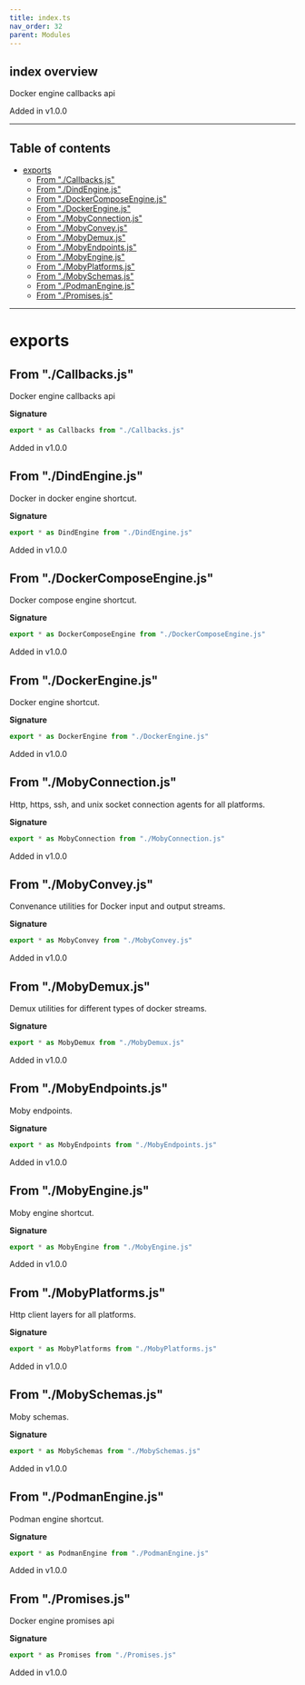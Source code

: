 ```yaml
---
title: index.ts
nav_order: 32
parent: Modules
---
```


## index overview

Docker engine callbacks api

Added in v1.0.0

---

<h2 class="text-delta">Table of contents</h2>

- [exports](#exports)
  - [From "./Callbacks.js"](#from-callbacksjs)
  - [From "./DindEngine.js"](#from-dindenginejs)
  - [From "./DockerComposeEngine.js"](#from-dockercomposeenginejs)
  - [From "./DockerEngine.js"](#from-dockerenginejs)
  - [From "./MobyConnection.js"](#from-mobyconnectionjs)
  - [From "./MobyConvey.js"](#from-mobyconveyjs)
  - [From "./MobyDemux.js"](#from-mobydemuxjs)
  - [From "./MobyEndpoints.js"](#from-mobyendpointsjs)
  - [From "./MobyEngine.js"](#from-mobyenginejs)
  - [From "./MobyPlatforms.js"](#from-mobyplatformsjs)
  - [From "./MobySchemas.js"](#from-mobyschemasjs)
  - [From "./PodmanEngine.js"](#from-podmanenginejs)
  - [From "./Promises.js"](#from-promisesjs)

---

# exports

## From "./Callbacks.js"

Docker engine callbacks api

**Signature**

```ts
export * as Callbacks from "./Callbacks.js"
```

Added in v1.0.0

## From "./DindEngine.js"

Docker in docker engine shortcut.

**Signature**

```ts
export * as DindEngine from "./DindEngine.js"
```

Added in v1.0.0

## From "./DockerComposeEngine.js"

Docker compose engine shortcut.

**Signature**

```ts
export * as DockerComposeEngine from "./DockerComposeEngine.js"
```

Added in v1.0.0

## From "./DockerEngine.js"

Docker engine shortcut.

**Signature**

```ts
export * as DockerEngine from "./DockerEngine.js"
```

Added in v1.0.0

## From "./MobyConnection.js"

Http, https, ssh, and unix socket connection agents for all platforms.

**Signature**

```ts
export * as MobyConnection from "./MobyConnection.js"
```

Added in v1.0.0

## From "./MobyConvey.js"

Convenance utilities for Docker input and output streams.

**Signature**

```ts
export * as MobyConvey from "./MobyConvey.js"
```

Added in v1.0.0

## From "./MobyDemux.js"

Demux utilities for different types of docker streams.

**Signature**

```ts
export * as MobyDemux from "./MobyDemux.js"
```

Added in v1.0.0

## From "./MobyEndpoints.js"

Moby endpoints.

**Signature**

```ts
export * as MobyEndpoints from "./MobyEndpoints.js"
```

Added in v1.0.0

## From "./MobyEngine.js"

Moby engine shortcut.

**Signature**

```ts
export * as MobyEngine from "./MobyEngine.js"
```

Added in v1.0.0

## From "./MobyPlatforms.js"

Http client layers for all platforms.

**Signature**

```ts
export * as MobyPlatforms from "./MobyPlatforms.js"
```

Added in v1.0.0

## From "./MobySchemas.js"

Moby schemas.

**Signature**

```ts
export * as MobySchemas from "./MobySchemas.js"
```

Added in v1.0.0

## From "./PodmanEngine.js"

Podman engine shortcut.

**Signature**

```ts
export * as PodmanEngine from "./PodmanEngine.js"
```

Added in v1.0.0

## From "./Promises.js"

Docker engine promises api

**Signature**

```ts
export * as Promises from "./Promises.js"
```

Added in v1.0.0
